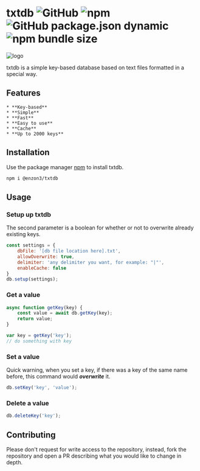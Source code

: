 # txtdb  ![GitHub](https://img.shields.io/github/license/enzon3/txtdb) ![npm](https://img.shields.io/npm/v/@enzon3/txtdb) ![GitHub package.json dynamic](https://img.shields.io/github/package-json/keywords/enzon3/txtdb) ![npm bundle size](https://img.shields.io/bundlephobia/min/@enzon3/txtdb)

![logo](https://res.cloudinary.com/enzon3/image/upload/v1655678333/txtdb_logo_u0eo85.png)

txtdb is a simple key-based database based on text files formatted in a special way.

## Features

    * **Key-based**
    * **Simple**
    * **Fast**
    * **Easy to use**
    * **Cache**
    * **Up to 2000 keys**

## Installation

Use the package manager [npm](https://npmjs.com) to install txtdb.
```bash
npm i @enzon3/txtdb
```

## Usage

### Setup up txtdb
The second parameter is a boolean for whether or not to overwrite already existing keys.
```javascript
const settings = {
    dbFile: '[db file location here].txt',
    allowOverwrite: true,
    delimiter: 'any delimiter you want, for example: "|"',
    enableCache: false
}
db.setup(settings);
```

### Get a value
```javascript
async function getKey(key) {
    const value = await db.getKey(key);
    return value;
}

var key = getKey('key');
// do something with key
```

### Set a value
Quick warning, when you set a key, if there was a key of the same name before, this command would ***overwrite*** it.
```javascript
db.setKey('key', 'value');
```

### Delete a value
```javascript
db.deleteKey('key');
```

## Contributing
Please don't request for write access to the repository, instead, fork the repository and open a PR describing what you would like to change in depth.

